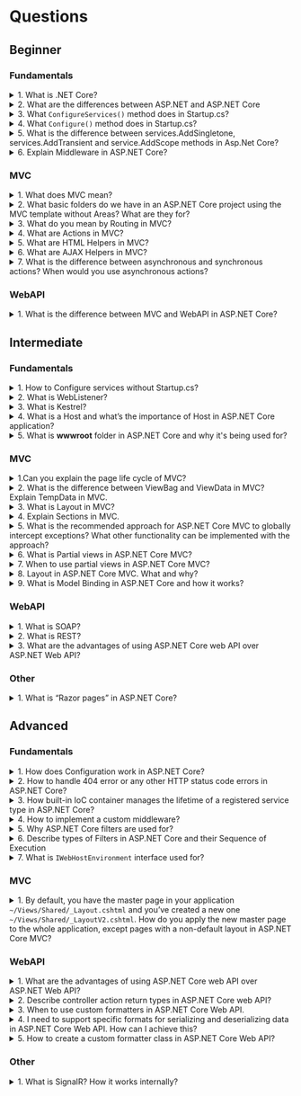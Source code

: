 # Questions

## Beginner

### Fundamentals
<details>
  <summary>1. What is .NET Core?</summary>

> #### Answer:
> .NET Core is a newer version of .NET, which is cross-platform, supporting Windows, MacOS and Linux, and can be used in device, cloud, and embedded/IoT scenarios. 
> .NET Core is compatible with .NET Framework, Xamarin and Mono, via the .NET Standard Library.

</details>

<details>
  <summary>2. What are the differences between ASP.NET and ASP.NET Core</summary>
  
> #### Answer:
> * ASP.NET Core is Cross Platform;
> * ASP.NET Core is Cloud Ready;
> * ASP.NET Core doesn't require IIS for hosting;
> * ASP.NET Core includes a simple built-in container that supports constructor injection by default, and ше makes certain services available through DI;
> * ASP.NET Core has no App_Start, App_Data, Global.asax and root web.config file. App_Start is replaced by Startup.cs and web.config is replaced by appsetting.json. There is also a new configuration system, where JSON is preferred over XML for configuration settings;
> * ASP.NET Core uses wwwroot folder for static files;
> * ASP.NET Core MVC TagHelper allows to enable server-side code to participate in creating and rendering HTML elements in Razor files;
> * ASP.NET Core MVC Supports RESTful style routes with attribute routing;
> * ASP.NET Core came up with storing all the packages related to its development in Users folder and while creating ASP.NET Core applications, Visual Studio will reference them from Users folder.

</details>

<details>
  <summary>3. What <code>ConfigureServices()</code> method does in Startup.cs?</summary>

> #### Answer:
> This method is optional. It is the place to add services required by the application. For example, if you wish to use Entity Framework in your application then you can add in this method.
```cs
public void ConfigureServices(IServiceCollection services)  
{
    services.Configure<AppSettings>(Configuration.GetSubKey("AppSettings"));
    services.AddEntityFramework()
            .AddSqlServer()
            .AddDbContext<SchoolContext>();
    // Add MVC services to the services container.
    services.AddMvc();
}
```

</details>

<details>
  <summary>4. What <code>Configure()</code> method does in Startup.cs?</summary>

> #### Answer:
> The Configure method is used to specify how the ASP.NET application will respond to HTTP requests. 
> The request pipeline is configured by adding middleware components to an IApplicationBuilder instance that is provided by dependency injection. 
> There are some built-in middlewares for error handling, authentication, routing, session and diagnostic purpose.

</details>

<details>
  <summary>5. What is the difference between services.AddSingletone, services.AddTransient and service.AddScope methods in Asp.Net Core?</summary>

> #### Answer:
> ASP.NET Core out of the box supports dependency injection. These 3 methods allows to register the dependency. However, they offers different lifetime for registered service. 
> Transient objects are created for every request (when requested). This lifetime works best for lightweight, stateless services. 
> Scoped objects are the same within a request, but different across different requests.
> Singleton objects are created the first time they’re requested (or when ConfigureServices is run and an instance is specified with the service registration).

</details>

<details>
  <summary>6. Explain Middleware in ASP.NET Core?</summary>
  
> #### Answer:
> Middleware is software that application assembles into the pipeline to handle requests and responses. 
> Each part chooses to pass the request on to the next part in the pipeline, and can do certain actions before and after application invokes the next part in the pipeline. 
> In ASP.NET we had modules, handlers, web.config and other things that we used to deal with requests. In ASP.NET Core we have middleware.

</details>

### MVC

<details>
  <summary>1. What does MVC mean?</summary>

> #### Answer:
> Model-View-Controller is an architectural pattern. The main idea is to separate business logic from an application’s UI. 
> Application logic is located in controllers.
> Views are responsible for the UI rendering. 
> Models are usually used for data transfer back and forth between controllers and views.

</details>

<details>
  <summary>2. What basic folders do we have in an ASP.NET Core project using the MVC template without Areas? What are they for?</summary>

> #### Answer:
> wwwroot: The root folder of a site, publicly accessible, contains subfolders for static files (CSS, images, JS, etc.).
> Controllers: A default folder for application controllers.
> Views: It contains a folder for every controller, plus a special folder Shared for views used by multiple views/controllers. 

</details>

<details>
  <summary>3. What do you mean by Routing in MVC?</summary>
  
> #### Answer:
> Routing is a pattern matching mechanism of incoming requests to the URL patterns which are registered in route table.

</details>

<details>
  <summary>4. What are Actions in MVC?</summary>
  
> #### Answer:
> Actions are the methods in Controller class which is responsible for returning the view or json data. Action will mainly have the return type - "ActionResult" and it will be invoked from method : "InvokeAction()" called by controller.

</details>

<details>
  <summary>5. What are HTML Helpers in MVC?</summary>
  
> #### Answer:
> HTML Helpers are like controls in traditional web forms. But HTML helpers are more lightweight compared to web controls as it does not hold viewstate and events. HTML Helpers returns the HTML string which can be directly rendered to HTML page. Custom HTML Helpers also can be created by overriding "HtmlHelper" class.

</details>

<details>
  <summary>6. What are AJAX Helpers in MVC?</summary>
  
> #### Answer:
> AJAX Helpers are used to create AJAX enabled elements like as Ajax enabled forms and links which performs the request asynchronously.

</details>

<details>
  <summary>7. What is the difference between asynchronous and synchronous actions? When would you use asynchronous actions?</summary>
  
> #### Answer:
> Asynchronous actions won’t block the executing thread. Using asynchronous actions can increase the throughput of a system if you use such a pattern for I/O operations, but it won’t help with CPU-bound operations.

</details>

### WebAPI

<details>
  <summary>1. What is the difference between MVC and WebAPI in ASP.NET Core?</summary>
  
> #### Answer:
> * We can use the MVC for developing the Web application that replies as both data and views but the Web API is used for generating the HTTP services that replies only as data
> * In the Web API the request performs tracing with the actions depending on the HTTP services but the MVC request performs tracing with the action name.
> * The Web API returns the data in various formats, such as JSON, XML and other format based on the accept header of the request. But the MVC returns the data in the JSON format by using JSONResult
> * The Web API supports content negotiation, self hosting. All these are not supported by the MVC
> * The Web API helps the creation of RESTful services over the .Net Core but the MVC does not support.

</details>

## Intermediate

### Fundamentals

<details>
  <summary>1. How to Configure services without Startup.cs?</summary>

> #### Answer:
> To configure services and the request processing pipeline without using a Startup class, call **ConfigureServices** and **Configure** convenience methods on the host builder. Multiple calls to **ConfigureServices** append to one another. If multiple **Configure** method calls exist, the last **Configure** call is used.
```cs
public class Program
{
    public static void Main(string[] args)
    {
        CreateHostBuilder(args).Build().Run();
    }

    public static IHostBuilder CreateHostBuilder(string[] args) =>
        Host.CreateDefaultBuilder(args)
            .ConfigureAppConfiguration((hostingContext, config) =>
            {
            })
            .ConfigureWebHostDefaults(webBuilder =>
            {
                webBuilder.ConfigureServices(services =>
                {
                    services.AddControllersWithViews();
                })
                .Configure(app =>
                {
                    var loggerFactory = app.ApplicationServices
                        .GetRequiredService<ILoggerFactory>();
                    var logger = loggerFactory.CreateLogger<Program>();
                    var env = app.ApplicationServices.GetRequiredService<IWebHostEnvironment>();
                    var config = app.ApplicationServices.GetRequiredService<IConfiguration>();

                    logger.LogInformation("Logged in Configure");

                    if (env.IsDevelopment())
                    {
                        app.UseDeveloperExceptionPage();
                    }
                    else
                    {
                        app.UseExceptionHandler("/Home/Error");
                        app.UseHsts();
                    }

                    var configValue = config["MyConfigKey"];
                });
            });
        });
}
```

</details>

<details>
  <summary>2. What is WebListener?</summary>

> #### Answer:
> **WebListener** is **windows-only HTTP / Web Server** for ASP.NET Core that allows you to expose the server directly to the Internet without needing to use IIS. WebListener is built on top of Http.Sys ( the same mature technology that also powers IIS' HTTP Listener) as is as such very feature rich and provides protection against various attacks.

</details>

<details>
  <summary>3. What is Kestrel?</summary>

> #### Answer:
> **Kestrel** is a **cross-platform Web Server** for ASP.NET Core that is designed to be run behind a proxy (for example IIS or Nginx) and should not be deployed directly facing the Internetis. It's included by default in ASP.NET Core project templates. If your application accepts requests only from an internal network, you can use Kestrel by itself. If you expose your application to the Internet, you must use IIS, Nginx, or Apache as a reverse proxy server. A reverse proxy server receives HTTP requests from the Internet and forwards them to Kestrel after some preliminary handling. The most important reason for using a reverse proxy for edge deployments (exposed to traffic from the Internet) is security. \
>Kestrel is relatively new and does not have a full complement of defenses against attacks. It's also not as feature rich as **WebListener** and comes with timeout limits, size limits and concurrent user limits.
</details>

<details>
  <summary>4. What is a Host and what’s the importance of Host in ASP.NET Core application?</summary>

> #### Answer:
> ASP.NET Core apps require a host in which to execute. The host is responsible for application startup and lifetime management. Other responsibilities include ensuring the application services and the server are available and properly configured. Don’t confuse yourself with a Server. The host is responsible for starting the app and its management, where the server is responsible for accepting HTTP requests. The host is configured to use a particular server; the server is unaware of its host.

</details>

<details>
  <summary>5. What is <b>wwwroot</b> folder in ASP.NET Core and why it's being used for?</summary>
  
> #### Answer:
>  By default, the **wwwroot** folder in the ASP.NET Core project is treated as a web root folder. Static files can be stored in any folder under the web root and accessed with a relative path to that root. \

>In the standard ASP.NET application, static files can be served from the root folder of an application or any other folder under it. This has been changed in ASP.NET Core. Now, only those files that are in the web root - wwwroot folder can be served over an http request. All other files are blocked and cannot be served by default.

>Generally, there should be separate folders for the different types of static files such as JavaScript, CSS, Images, library scripts etc. in the **wwwroot** folder. You can access static files with base URL and file name. For example, we have _app.css_ file in _wwwroot\css\app.css_ and we can access it by calling _http://localhost:{port}/css/app.css_.

>Remember, you need to include a middleware for serving static files in the Configure method of Startup.cs.

</details>

### MVC

<details>
  <summary>1.Can you explain the page life cycle of MVC?</summary>
  
> #### Answer:
> The process follows in the sequence
> * App initialization
> * Routing
> * Instantiate and execute controller
> * Locate and invoke controller action
> * Instantiate and render view

</details>

<details>
  <summary>2. What is the difference between ViewBag and ViewData in MVC? Explain TempData in MVC. </summary>
  
> #### Answer:
> ViewBag is a wrapper around ViewData, which allows to create dynamic properties. Advantage of viewbag over viewdata will be:
> * In ViewBag no need to typecast the objects as in ViewData.
> * ViewBag will take advantage of dynamic keyword. But before using ViewBag we have to keep in mind that ViewBag is slower than ViewData.
> TempData is a key-value pair like ViewData, but derived from “TempDataDictionary” class. It is used when the data is to be used in two consecutive requests, this could be between the actions or between the controllers.

</details>

<details>
  <summary>3. What is Layout in MVC?</summary>
  
> #### Answer:
> Layout Views are similar to master pages in traditional web forms. This is used to set the common look across multiple Views, if the layout is specified for these specific Views.

</details>

<details>
  <summary>4. Explain Sections in MVC.</summary>
  
> #### Answer:
> Section are the part of HTML which is to be rendered in layout View. In Layout View we will use the `@RenderSection("SectionName")` syntax for rendering the HTML.
> If any child page does not have the section defined then error will be thrown. So to avoid that we can make section not required by `@RenderSection(SectionName, required: false)`

</details>

<details>
  <summary>5. What is the recommended approach for ASP.NET Core MVC to globally intercept exceptions? What other functionality can be implemented with the approach?</summary>
  
> #### Answer:
>To intercept exceptions globally, the filter should be registered in Startup.ConfigureServices() as shown below:

```csharp
services.AddMvc(options => { options.Filters.Add(new ApiExceptionFilter()); });
```

>Authorization, custom action filters (sync and async), and action result transformation can be done with the same approach.

</details>

<details>
  <summary>6. What is Partial views in ASP.NET Core MVC?</summary>
  
> #### Answer:
>A partial view is a Razor markup file (.cshtml) without an @page directive that renders HTML output within another markup file's rendered output.
>The term partial view is used when developing either an MVC app, where markup files are called views, or a Razor Pages app, where markup files are called pages. This topic generically refers to MVC views and Razor Pages pages as markup files.

</details>

<details>
  <summary>7. When to use partial views in ASP.NET Core MVC?</summary>
  
> #### Answer:
>Partial views are an effective way to:
> * Break up large markup files into smaller components; \
>In a large, complex markup file composed of several logical pieces, there's an advantage to working with each piece isolated into a partial view. The code in the markup file is manageable because the markup only contains the overall page structure and references to partial views;
>
> * Reduce the duplication of common markup content across markup files. \
>When the same markup elements are used across markup files, a partial view removes the duplication of markup content into one partial view file. When the markup is changed in the partial view, it updates the rendered output of the markup files that use the partial view;
>
>Partial views shouldn't be used to maintain common layout elements. Common layout elements should be specified in _Layout.cshtml files. \
>Don't use a partial view where complex rendering logic or code execution is required to render the markup. Instead of a partial view, use a view component.

</details>

<details>
  <summary>8. Layout in ASP.NET Core MVC. What and why?</summary>
  
> #### Answer:
> Most web apps have a common layout that provides the user with a consistent experience as they navigate from page to page. The layout typically includes common user interface elements such as the app header, navigation or menu elements, and footer.
>
>Common HTML structures such as scripts and stylesheets are also frequently used by many pages within an app. All of these shared elements may be defined in a layout file, which can then be referenced by any view used within the app. Layouts reduce duplicate code in views. \
>By convention, the default layout for an ASP.NET Core app is named _Layout.cshtml. The layout files for new ASP.NET Core projects created with the templates are:
> * Razor Pages: Pages/Shared/_Layout.cshtml;
> * Controller with views: Views/Shared/_Layout.cshtml.
>
>The layout defines a top level template for views in the app. Apps don't require a layout. Apps can define more than one layout, with different views specifying different layouts.

</details>

<details>
  <summary>9. What is Model Binding in ASP.NET Core and how it works?</summary>
  
> #### Answer:
>Controllers and Razor pages work with data that comes from HTTP requests. \
>**Model Binding** - is a process of extracting data from HTTP request and providing them to the action method’s arguments. For example, route data may provide a record key, and posted form fields may provide values for the properties of the model. Writing code to retrieve each of these values and convert them from strings to .NET types would be tedious and error-prone. Model binding automates this process. The model binding system:
> * Retrieves data from various sources such as route data, form fields, and query strings;
> * Provides the data to controllers and Razor pages in method parameters and public properties;
> * Converts string data to .NET types;
> * Updates properties of complex types.

>Model binding tries to find values for the following kinds of targets:
> * Parameters of the controller action method that a request is routed to;
> * Parameters of the Razor Pages handler method that a request is routed to;
> * Public properties of a controller or PageModel class, if specified by attributes.

</details>

### WebAPI

<details>
  <summary>1. What is SOAP?</summary>
  
> #### Answer:
> SOAP is a simple XML-based protocol that enables applications to exchange information over HTTP. SOAP provides a way to communicate between applications that are running on different operating systems, with different technologies and programming languages.

</details>

<details>
  <summary>2. What is REST?</summary>

> #### Answer:
>
> REST is acronym for **RE**presentational **S**tate **T**ransfer.
> It is an architecture style for designing loosely coupled applications over HTTP, that is often used in the development of web services. REST does not enforce any rule regarding how it should be implemented at lower level, it just put high level design guidelines and leave you to think of your own implementation.

</details>

<details>
  <summary>3. What are the advantages of using ASP.NET Core web API over ASP.NET Web API?</summary>
  
> #### Answer:
> * ASP.NET Core is an open-source, cross-platform framework for building modern, cloud-based web apps on Windows, macOS, and Linux;
> * The ASP.NET Core MVC controllers and web API controllers are unified;
> * Architected for testability;
> * Ability to develop and run on Windows, macOS, and Linux;
> * Open-source and community-focused;
> * Integration of modern, client-side frameworks and development workflows;
> * A cloud-ready, environment-based configuration system;
> * Built-in dependency injection;
> * A lightweight, high-performance, and modular HTTP request pipeline;
> * Ability to host on Kestrel, IIS, HTTP.sys, Nginx, Apache, and Docker;
> * Side-by-side versioning;
> * Tooling that simplifies modern web development.

</details>

### Other

<details>
  <summary>1. What is “Razor pages” in ASP.NET Core?</summary>

> #### Answer:
> Razor Pages is a new feature of ASP.NET Core that makes coding page-focused scenarios easier and more productive. With Razor Pages, you have this one Razor file (.cshtml), and the code for a single page lives inside of that file, and that file also represents the URL structure of the app (more about this later). Therefore, you got everything inside of one file, and it just works. However, you CAN separate your code to the code behind file with .cshtml.cs extension. You would usually have your view model and handlers (like action methods in MVC) in that file and handle the logic there. Of course, you could also have your view model moved to separate place. Since Razor Pages is part of the MVC stack, you can use anything that comes with MVC inside of our Razor Pages.

</details>

## Advanced

### Fundamentals

<details>
  <summary>1. How does Configuration work in ASP.NET Core?</summary>

> #### Answer:
> ASP.NET Core supports many methods of configuration. In ASP.NET Core application, the configuration is stored in name-value pairs and it can be read at runtime from various parts of the application. The name-value pairs may be grouped into multi-level hierarchy. The application configuration data may come from:
> 
> * File, such as JSON, XML, INI
> * Environment variables
> * Command Line arguments
> * An in-memory collection
> * Custom providers
> 
> Configuration System in ASP.NET Core is restructured from the older version of ASP.NET. The older version uses "System.Configuration" namespace and is able to read XML configuration file such as web.config. The new configuration model can be accessed to the key/value based settings and it can retrieve various sources, such as JSON, XML and INI.
> Retrieving of the configuration with DI container
> 
> appsettings.json
```json
  {
    "status" : "This Status read from appSettings.json file",  
    "ConnectionStrings": {  
      "DefaultConnection": "Server=.\\sqlexpress;Database=Test;Trusted_Connection=True;MultipleActiveResultSets=true"  
    }  
  }
```
>
> HomeController.cs
> 
```cs
  using Microsoft.AspNetCore.Mvc;  
  using Microsoft.Extensions.Configuration;  
  
  public class HomeController : Controller  
  {  
    IConfiguration _configuration;  
    public HomeController(IConfiguration configuration)  
    {  
      _configuration = configuration;  
    }  
    [Route("home/index")]  
    public IActionResult Index()  
    {  
      var connectionString = _configuration["ConnectionStrings:DefaultConnection"];  
      return View();  
    }  
  }
```

</details>

<details>
  <summary>2. How to handle 404 error or any other HTTP status code errors in ASP.NET Core?</summary>
  
> #### Answer:
> 1st approach. Define a custom middleware via `app.Use()` which checks for status code value in response object. And if it is 404 then it redirects to Home controller
```cs
  app.Use(async (context, next) =>
  {
    await next();
    if (context.Response.StatusCode == 404)
    {
      context.Request.Path = "/Home"; 
      await next();
    }
  });
```
>
> 2nd approach. Use a built-in middlware `StatusCodePagesMiddleware`. This middleware can be used to handle the response status code is between 400 and 600. This middleware allows to return a generic error response or allows you to also redirect to any controller action or another middleware.
 
</details>

<details>
  <summary>3. How built-in IoC container manages the lifetime of a registered service type in ASP.NET Core?</summary>
  
> #### Answer:
> Built-in IoC container automatically disposes a service instance based on the specified lifetime. \
>The built-in IoC container supports three kinds of lifetimes:
> - **Singleton**: IoC container will create and share a single instance of a service throughout the application's lifetime;
> - **Transient**: The IoC container will create a new instance of the specified service type every time you ask for it;
> - **Scoped**: IoC container will create an instance of the specified service type once per request and will be shared in a single request.

>The following example shows how to register a service with different lifetimes:
```cs
  public void ConfigureServices(IServiceCollection services)
  {
    services.Add(new ServiceDescriptor(typeof(ILog), new MyConsoleLogger()));    // singleton
    
    services.Add(new ServiceDescriptor(typeof(ILog), typeof(MyConsoleLogger), ServiceLifetime.Transient)); // Transient
    
    services.Add(new ServiceDescriptor(typeof(ILog), typeof(MyConsoleLogger), ServiceLifetime.Scoped));    // Scoped
  }
```
 
</details>

<details>
  <summary>4. How to implement a custom middleware?</summary>

> #### Answer:
> * Using Run, Use and Map methods of the IApplicationBuilder instance
>
```cs
  public class Startup
  {
    public void Configure(IApplicationBuilder app)
    {
      app.Use(async (context, next) =>
      {
        var cultureQuery = context.Request.Query["culture"];
        if (!string.IsNullOrWhiteSpace(cultureQuery))
        {
        	var culture = new CultureInfo(cultureQuery);

        	CultureInfo.CurrentCulture = culture;
        	CultureInfo.CurrentUICulture = culture;
        }

        // Call the next delegate/middleware in the pipeline
        await next();
      });

      app.Run(async (context) =>
      {
        await context.Response.WriteAsync(
        	$"Hello {CultureInfo.CurrentCulture.DisplayName}");
      });

    }
  }
```
>
> * Using middleware class
>
```cs
  public class RequestCultureMiddleware
  {
    private readonly RequestDelegate _next;

    public RequestCultureMiddleware(RequestDelegate next)
    {
      _next = next;
    }

    public async Task InvokeAsync(HttpContext context)
    {
      var cultureQuery = context.Request.Query["culture"];
      if (!string.IsNullOrWhiteSpace(cultureQuery))
      {
        var culture = new CultureInfo(cultureQuery);

        CultureInfo.CurrentCulture = culture;
        CultureInfo.CurrentUICulture = culture;

      }

      // Call the next delegate/middleware in the pipeline
      await _next(context);
    }
  }

  public class Startup
  {
    public void Configure(IApplicationBuilder app)
    {
      app.UseMiddleware<RequestCultureMiddleware>();

      app.Run(async (context) =>
      {
        await context.Response.WriteAsync(
        	$"Hello {CultureInfo.CurrentCulture.DisplayName}");
      });

    }
  }
```

</details>

<details>
  <summary>5. Why ASP.NET Core filters are used for?</summary>
  
> #### Answer:
> Filters in ASP.NET Core allow code to be run before or after specific stages in the request processing pipeline.
>
>Custom filters can be created to handle cross-cutting concerns. Examples of cross-cutting concerns include error handling, caching, configuration, authorization, and logging. Filters avoid duplicating code. For example, an error handling exception filter could consolidate error handling.

</details>

<details>
  <summary>6. Describe types of Filters in ASP.NET Core and their Sequence of Execution</summary>
  
> #### Answer:
> Each filter type is executed at a different stage in the filter pipeline:
> * **Authorization filters** are used to determine whether the user is authorized for the request. Authorization filters short-circuit the pipeline if the request is not authorized.
>   - They are the first filters run in the filter pipeline;
>   - They control access to action methods;
>   - The filters have a before method, but no after method.

> * **Resource filters** are useful to short-circuit most of the pipeline. For example, a caching filter can avoid the rest of the pipeline on a cache hit.
>   - They implement either the `IResourceFilter` or `IAsyncResourceFilter` interface;
>   - Their execution wraps most of the filter pipeline;
>   - _OnResourceExecuting_ runs code before the rest of the filter pipeline. For example, _OnResourceExecuting_ runs code before model binding;
>   - _OnResourceExecuted_ runs code after the rest of the pipeline has completed;
>   - Only Authorization filters run before resource filters.

> * **Action filters** do not apply to Razor Pages. Razor Pages supports `IPageFilter` and `IAsyncPageFilter`.
>   - They implement either the `IActionFilter` or `IAsyncActionFilter` interface;
>   - They run code immediately before and after an action method is called;
>   - They can change the arguments passed into an action;
>   - The filters can change the result returned from the action;
>   - Action filters are not supported in Razor Pages.

> * **Exception filters** apply global policies to unhandled exceptions that occur before the response body has been written to.
>   - They implement `IExceptionFilter` or `IAsyncExceptionFilter` -> `OnException` or `OnExceptionAsync`;
>   - The filters don't have before and after events;
>   - They handle unhandled exceptions that occur in Razor Page or controller creation, model binding, action filters, or action methods;
> The filters do not catch exceptions that occur in resource filters, result filters, or MVC result execution.

> * **Result filters** run code immediately before and after the execution of action results. They run only when the action method has executed successfully. They are useful for logic that must surround view or formatter execution.
>   - The filters implement `IResultFilter` or `IAsyncResultFilter` interface;
>   - They also implement `IAlwaysRunResultFilter` or `IAsyncAlwaysRunResultFilter` interface;

</details>

<details>
  <summary>7. What is <code>IWebHostEnvironment</code> interface used for?</summary>
  
> #### Answer:
>  It is used to get information about the web hosting environment an application is running in.

>Properties:
> - _WebRootFileProvider_ - Gets or sets an `IFileProvider` pointing at `WebRootPath`;
> - _WebRootPath_ - Gets or sets the absolute path to the directory that contains the web-servable application content files.

</details>

### MVC

<details>
  <summary>1. By default, you have the master page in your application <code>~/Views/Shared/_Layout.cshtml</code> and you’ve created a new one <code>~/Views/Shared/_LayoutV2.cshtml</code>. How do you apply the new master page to the whole application, except pages with a non-default layout in ASP.NET Core MVC?</summary>
  
> #### Answer:
> You have to adjust the file ~/Views/_ViewStart.cshtml

```csharp
@{
    Layout = "_LayoutV2";
}
```

</details>


### WebAPI

<details>
  <summary>1. What are the advantages of using ASP.NET Core web API over ASP.NET Web API?</summary>
  
> #### Answer:
> * ASP.NET Core is an open-source, cross-platform framework for building modern, cloud-based web apps on Windows, macOS, and Linux;
> * The ASP.NET Core MVC controllers and web API controllers are unified;
> * Architected for testability;
> * Ability to develop and run on Windows, macOS, and Linux;
> * Open-source and community-focused;
> * Integration of modern, client-side frameworks and development workflows;
> * A cloud-ready, environment-based configuration system;
> * Built-in dependency injection;
> * A lightweight, high-performance, and modular HTTP request pipeline;
> * Ability to host on Kestrel, IIS, HTTP.sys, Nginx, Apache, and Docker;
> * Side-by-side versioning;
> * Tooling that simplifies modern web development.

</details>

<details>
  <summary>2. Describe controller action return types in ASP.NET Core web API?</summary>
  
> #### Answer:
> ASP.NET Core offers the following options for web API controller action return types:
> * **Specific type** - The simplest action returns a primitive or complex data type (for example, string or a custom object type). Following action returns a collection of custom _Product_ objects:
```csharp
[HttpGet]
public List<Product> Get() =>
    _repository.GetProducts();
```
> * **IActionResult** - is appropriate when multiple `ActionResult` return types are possible in an action. The `ActionResult` types represent various HTTP status codes. Any non-abstract class deriving from `ActionResult` qualifies as a valid return type. Some common return types in this category are _BadRequestResult (400)_, _NotFoundResult (404)_, and _OkObjectResult (200)_. Alternatively, convenience methods in the ControllerBase class can be used to return `ActionResult` types from an action. For example, `return BadRequest();` is a shorthand form of `return new BadRequestResult();`. \
>Because there are multiple return types and paths in this type of action, liberal use of the [ProducesResponseType] attribute is necessary. This attribute produces more descriptive response details for web API help pages generated by tools like Swagger. [ProducesResponseType] indicates the known types and HTTP status codes to be returned by the action;
>
> * **ActionResult&lt;T&gt;** - enables you to return a type deriving from `ActionResult` or return a specific type. `ActionResult<T>` offers the following benefits over the `IActionResult` type:
>	- The [ProducesResponseType] attribute's `Type` property can be excluded. For example, `[ProducesResponseType(200, Type = typeof(Product))]` is simplified to [ProducesResponseType(200)]. The action's expected return type is instead inferred from the `T` in `ActionResult<T>`.
>	- Implicit cast operators support the conversion of both `T` and `ActionResult` to `ActionResult<T>`. `T` converts to ObjectResult, which means `return new ObjectResult(T);` is simplified to `return T;`.
>>Most actions have a specific return type. Unexpected conditions can occur during action execution, in which case the specific type isn't returned. For example, an action's input parameter may fail model validation. In such a case, it's common to return the appropriate ActionResult type instead of the specific type.

</details>

<details>
  <summary>3. When to use custom formatters in ASP.NET Core Web API.</summary>
  
> #### Answer:
> Use a custom formatter to add support for a content type that isn't handled by the built-in formatters.

</details>

<details>
  <summary>4. I need to support specific formats for serializing and deserializing data in ASP.NET Core Web API. How can I achieve this?</summary>
  
> #### Answer:
> 1. For serializing data sent to the client, create a custom output formatter class.
> 2. For deserializing data received from the client, create a custom input formatter class.
> 3. Add instances of formatter classes to the `InputFormatters` and `OutputFormatters` collections in **MvcOptions**.

</details>

<details>
  <summary>5. How to create a custom formatter class in ASP.NET Core Web API?</summary>
  
> #### Answer:
> 1. Create and derive the class from the appropriate base class. (e.g `TextOutputFormatter` and `TextInputFormatter` for output and input formatters accordingly);
> 2. Specify valid media types and encodings in the constructor;
> 3. Override the `CanReadType` and `CanWriteType` methods for input and output formatters accordingly;
> 4. Override the `ReadRequestBodyAsync` and `WriteResponseBodyAsync` methods for input and output formatters accordingly.

>An example of output formatter:
```csharp
public class VcardOutputFormatter : TextOutputFormatter
{
    public VcardOutputFormatter()
    {
        SupportedMediaTypes.Add(MediaTypeHeaderValue.Parse("text/vcard"));

        SupportedEncodings.Add(Encoding.UTF8);
        SupportedEncodings.Add(Encoding.Unicode);
    }

    protected override bool CanWriteType(Type type)
    {
        return typeof(Contact).IsAssignableFrom(type) ||
            typeof(IEnumerable<Contact>).IsAssignableFrom(type);
    }

    public override async Task WriteResponseBodyAsync(
        OutputFormatterWriteContext context, Encoding selectedEncoding)
    {
        var httpContext = context.HttpContext;
        var serviceProvider = httpContext.RequestServices;

        var logger = serviceProvider.GetRequiredService<ILogger<VcardOutputFormatter>>();
        var buffer = new StringBuilder();

        if (context.Object is IEnumerable<Contact> contacts)
        {
            foreach (var contact in contacts)
            {
                FormatVcard(buffer, contact, logger);
            }
        }
        else
        {
            FormatVcard(buffer, (Contact)context.Object, logger);
        }

        await httpContext.Response.WriteAsync(buffer.ToString());
    }

    private static void FormatVcard(
        StringBuilder buffer, Contact contact, ILogger logger)
    {
        buffer.AppendLine("BEGIN:VCARD");
        buffer.AppendLine("VERSION:2.1");
        buffer.AppendLine($"N:{contact.LastName};{contact.FirstName}");
        buffer.AppendLine($"FN:{contact.FirstName} {contact.LastName}");
        buffer.AppendLine($"UID:{contact.Id}");
        buffer.AppendLine("END:VCARD");

        logger.LogInformation("Writing {FirstName} {LastName}",
            contact.FirstName, contact.LastName);
    }
}
```

</details>

### Other

<details>
  <summary>1. What is SignalR? How it works internally?</summary>

> #### Answer:
> In ASP.NET Core SignalR is a cross-platform solution to add real-time features to web apps and more. It is an abstraction over a connection. It gives you two programming models over that connection (hubs and persistent connections). SignalR has a concept of transports, each transport decides how data is sent/received and how it connects and disconnects.
> 
> There are following built in transports:
> * WebSockets;
> * Server Sent Events;
> * Forever Frame;
> * Long polling.
>
>SignalR supports the following techniques for handling real-time communication (in order of graceful fallback):
> * WebSockets;
> * Server-Sent Events;
> * Ajax Long Polling.
>
> SignalR tries to choose the "best" connection supported by server and client (you can also force it to use a specific transport).

</details>

